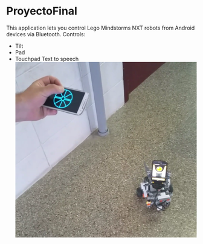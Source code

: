# ProyectoFinal
This application lets you control Lego Mindstorms NXT robots from Android devices via Bluetooth.
Controls:
  - Tilt
  - Pad
  - Touchpad
Text to speech
![Robot](/ConnectTest/1.png?raw=true "Look how cute he is")
